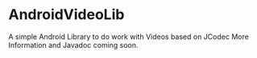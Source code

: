 # AndroidVideoLib
A simple Android Library to do work with Videos based on JCodec
More Information and Javadoc coming soon.
